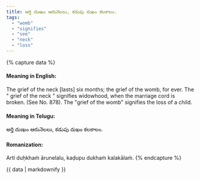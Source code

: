 ```yaml
---
title: అర్తి దుఃఖం ఆరునెలలు, కడుపు దుఖం కలకాలం.
tags:
  - "womb"
  - "signifies"
  - "see"
  - "neck"
  - "loss"
---
```


{% capture data %}
#### Meaning in English:
The grief of the neck [lasts] six months; the grief of the womb, for ever.
The " grief of the neck " signifies widowhood, when the marriage cord is broken. (See No. 878). The "grief of the womb" signifies the loss of a child.

#### Meaning in Telugu:
అర్తి దుఃఖం ఆరునెలలు, కడుపు దుఖం కలకాలం.

#### Romanization:
Arti duḥkhaṁ ārunelalu, kaḍupu dukhaṁ kalakālaṁ.
{% endcapture %}

{{ data | markdownify }}

